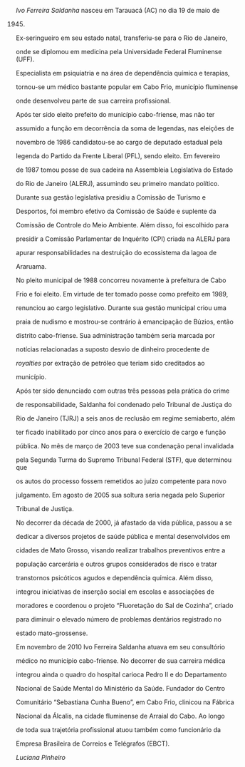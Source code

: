 

*Ivo Ferreira Saldanha* nasceu em Tarauacá (AC) no dia 19 de maio de

1945.



Ex-seringueiro em seu estado natal, transferiu-se para o Rio de Janeiro,

onde se diplomou em medicina pela Universidade Federal Fluminense (UFF).

Especialista em psiquiatria e na área de dependência química e terapias,

tornou-se um médico bastante popular em Cabo Frio, município fluminense

onde desenvolveu parte de sua carreira profissional.



Após ter sido eleito prefeito do município cabo-friense, mas não ter

assumido a função em decorrência da soma de legendas, nas eleições de

novembro de 1986 candidatou-se ao cargo de deputado estadual pela

legenda do Partido da Frente Liberal (PFL), sendo eleito. Em fevereiro

de 1987 tomou posse de sua cadeira na Assembleia Legislativa do Estado

do Rio de Janeiro (ALERJ), assumindo seu primeiro mandato político.

Durante sua gestão legislativa presidiu a Comissão de Turismo e

Desportos, foi membro efetivo da Comissão de Saúde e suplente da

Comissão de Controle do Meio Ambiente. Além disso, foi escolhido para

presidir a Comissão Parlamentar de Inquérito (CPI) criada na ALERJ para

apurar responsabilidades na destruição do ecossistema da lagoa de

Araruama.



No pleito municipal de 1988 concorreu novamente à prefeitura de Cabo

Frio e foi eleito. Em virtude de ter tomado posse como prefeito em 1989,

renunciou ao cargo legislativo. Durante sua gestão municipal criou uma

praia de nudismo e mostrou-se contrário à emancipação de Búzios, então

distrito cabo-friense. Sua administração também seria marcada por

notícias relacionadas a suposto desvio de dinheiro procedente de

*royalties* por extração de petróleo que teriam sido creditados ao

município.



Após ter sido denunciado com outras três pessoas pela prática do crime

de responsabilidade, Saldanha foi condenado pelo Tribunal de Justiça do

Rio de Janeiro (TJRJ) a seis anos de reclusão em regime semiaberto, além

ter ficado inabilitado por cinco anos para o exercício de cargo e função

pública. No mês de março de 2003 teve sua condenação penal invalidada

pela Segunda Turma do Supremo Tribunal Federal (STF), que determinou que

os autos do processo fossem remetidos ao juízo competente para novo

julgamento. Em agosto de 2005 sua soltura seria negada pelo Superior

Tribunal de Justiça.



No decorrer da década de 2000, já afastado da vida pública, passou a se

dedicar a diversos projetos de saúde pública e mental desenvolvidos em

cidades de Mato Grosso, visando realizar trabalhos preventivos entre a

população carcerária e outros grupos considerados de risco e tratar

transtornos psicóticos agudos e dependência química. Além disso,

integrou iniciativas de inserção social em escolas e associações de

moradores e coordenou o projeto “Fluoretação do Sal de Cozinha”, criado

para diminuir o elevado número de problemas dentários registrado no

estado mato-grossense.



Em novembro de 2010 Ivo Ferreira Saldanha atuava em seu consultório

médico no município cabo-friense. No decorrer de sua carreira médica

integrou ainda o quadro do hospital carioca Pedro II e do Departamento

Nacional de Saúde Mental do Ministério da Saúde. Fundador do Centro

Comunitário “Sebastiana Cunha Bueno”, em Cabo Frio, clinicou na Fábrica

Nacional da Álcalis, na cidade fluminense de Arraial do Cabo. Ao longo

de toda sua trajetória profissional atuou também como funcionário da

Empresa Brasileira de Correios e Telégrafos (EBCT).



*Luciana Pinheiro*



